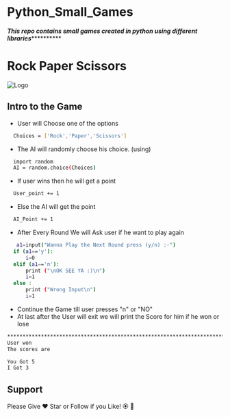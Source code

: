 # Python_Small_Games

***********************************This repo contains small games created in python using different libraries*********************************************


# Rock Paper Scissors




![Logo](https://img.freepik.com/free-vector/rock-paper-scissors-cartoon-banner-with-human-hands-playing-game-showing-fingers-gestures-friends-challenge-competition-decision-strategy-win-people-playing-fun-vector-illustration_107791-8480.jpg?w=2000)


## Intro to the Game

- User will Choose one of the options
```bash
  Choices = ['Rock','Paper','Scissors']
```
- The AI will randomly choose his choice. (using)
```bash
  import random
  AI = random.choice(Choices)
```
- If user wins then he will get a point
```bash
  User_point += 1
```
- Else the AI will get the point
```bash
  AI_Point += 1
```
- After Every Round We will Ask user if he want to play again
```bash
   a1=input("Wanna Play the Next Round press (y/n) :-")
  if (a1=='y'):
      i=0
  elif (a1=='n'):
      print ("\nOK SEE YA :)\n")
      i=1
  else :
      print ("Wrong Input\n")
      i=1
```
- Continue the Game till user presses "n" or "NO"
- At last after the User will exit we will print the Score for him if he won or lose
```bash
***************************************************************************
User won
The scores are

You Got 5
I Got 3
```

## Support

Please Give :heart: Star or Follow if you Like! :rosette: :cherry_blossom:






